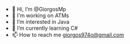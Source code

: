 - 👋 Hi, I’m @GiorgosMp
- 💼 I'm working on ATMs
- 👀 I’m interested in Java
- 🌱 I’m currently learning C#
- 📫 How to reach me giorgos974o@gmail.com

<!---
GiorgosMp/GiorgosMp is a ✨ special ✨ repository because its `README.md` (this file) appears on your GitHub profile.
You can click the Preview link to take a look at your changes.
--->
